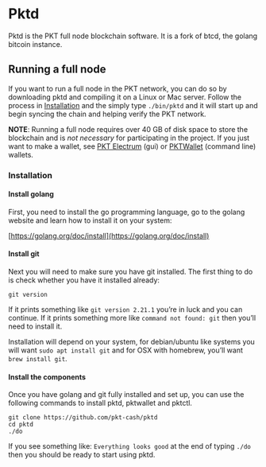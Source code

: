 # Pktd
Pktd is the PKT full node blockchain software. It is a fork of btcd, the golang bitcoin instance.

## Running a full node
If you want to run a full node in the PKT network, you can do so by downloading pktd and compiling
it on a Linux or Mac server. Follow the process in [Installation](#installation) and the simply type
`./bin/pktd` and it will start up and begin syncing the chain and helping verify the PKT network.

**NOTE**: Running a full node requires over 40 GB of disk space to store the blockchain and is
*not necessary* for participating in the project. If you just want to make a wallet, see
[PKT Electrum](../electrum) (gui) or [PKTWallet](#pktwallet) (command line) wallets.

### Installation

#### Install golang
First, you need to install the go programming language, go to the golang website and learn how to
install it on your system:

[https://golang.org/doc/install](https://golang.org/doc/install)

#### Install git
Next you will need to make sure you have git installed. The first thing to do is check whether you
have it installed already:

    git version

If it prints something like `git version 2.21.1` you’re in luck and you can continue. If it prints
something more like `command not found: git` then you’ll need to install it.

Installation will depend on your system, for debian/ubuntu like systems you will want
`sudo apt install git` and for OSX with homebrew, you’ll want `brew install git`.

#### Install the components
Once you have golang and git fully installed and set up, you can use the following commands to
install pktd, pktwallet and pktctl.

    git clone https://github.com/pkt-cash/pktd
    cd pktd
    ./do

If you see something like: `Everything looks good` at the end of typing `./do` then you should be
ready to start using pktd.

